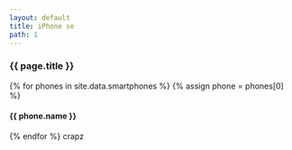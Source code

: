 ```yaml
---
layout: default
title: iPhone se
path: 1
---
```


<div class="container">
  <h3>{{ page.title }}</h3>
  {% for phones in site.data.smartphones %}
  {% assign phone = phones[0] %}
  <h4>{{ phone.name }}</h4>
  {% endfor %}
  crapz
</div>
